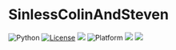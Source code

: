 # SinlessColinAndSteven
<img alt="Python" src="https://img.shields.io/badge/python-3.8-blue"> <a href="https://github.com/timm/keys/blob/master/LICENSE.md"><img 
alt="License" src="https://img.shields.io/badge/license-unlicense-red"></a> <img 
src="https://img.shields.io/badge/purpose-ai%20,%20se-blueviolet"> <img 
alt="Platform" src="https://img.shields.io/badge/platform-osx%20,%20linux-lightgrey"> <a 
href="https://github.com/foleycolin00/SinlessColinAndSteven/actions"><img src="https://github.com/foleycolin00/SinlessColinAndSteven/actions/workflows/unit-test.yml/badge.svg"></a> <a 
href="https://zenodo.org/badge/latestdoi/318809834"><img src="https://zenodo.org/badge/318809834.svg"></a>
